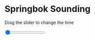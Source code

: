 <h1>Springbok Sounding</h1>
<p>Drag the slider to change the time</p>

<div class="slidecontainer">
<input oninput='setImage(this)' class="slider" type="range" min="0" max="4" value="0" step="1" />
<img id='img'/>
</div>

<script>
var img = document.getElementById('img');
var img_array = ['/assets/images/skwt/skd_spr_wrfout_d01_2020-04-29_12:00:00.png',
'/assets/images/skwt/skd_spr_wrfout_d01_2020-04-29_18:00:00.png',
'/assets/images/skwt/skd_spr_wrfout_d01_2020-04-30_00:00:00.png',
'/assets/images/skwt/skd_spr_wrfout_d01_2020-04-30_06:00:00.png',];
function setImage(obj)
{
        var value = obj.value;
        img.src = img_array[value];

}
</script>

